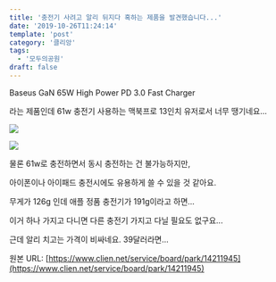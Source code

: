 ```yaml
---
title: '충전기 사려고 알리 뒤지다 혹하는 제품을 발견했습니다...'
date: '2019-10-26T11:24:14'
template: 'post'
category: '클리앙'
tags: 
  - '모두의공원'
draft: false
---
```


Baseus GaN 65W High Power PD 3.0 Fast Charger

라는 제품인데 61w 충전기 사용하는 맥북프로 13인치 유저로서 너무 땡기네요...

![](https://cdn.clien.net/web/api/file/F01/9178889/470c6590d6dd43.jpg?w=780&h=30000&gif=true)

![](https://cdn.clien.net/web/api/file/F01/9178892/470c6890b3bae6.jpg?w=780&h=30000&gif=true)

물론 61w로 충전하면서 동시 충전하는 건 불가능하지만, 

아이폰이나 아이패드 충전시에도 유용하게 쓸 수 있을 것 같아요. 

무게가 126g 인데 애플 정품 충전기가 191g이라고 하면...

이거 하나 가지고 다니면 다른 충전기 가지고 다닐 필요도 없구요...

  

근데 알리 치고는 가격이 비싸네요. 39달러라면...

원본 URL: [https://www.clien.net/service/board/park/14211945](https://www.clien.net/service/board/park/14211945)